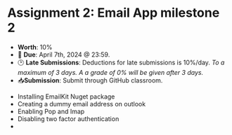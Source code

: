 # Assignment 2: Email App milestone 2

* **Worth**: 10%
* 📅 **Due**: April 7th, 2024 @ 23:59.
* 🕑 **Late Submissions**: Deductions for late submissions is 10%/day. 
  *To a maximum of 3 days. A a grade of 0% will be given after 3 days.*
* 📥**Submission**: Submit through GitHub classroom.



- Installing EmailKit Nuget package
- Creating a dummy email address on outlook
- Enabling Pop and Imap 
- Disabling two factor authentication
- 
